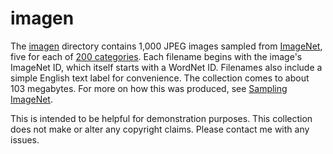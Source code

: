 # imagen

The [imagen](imagen) directory contains 1,000 JPEG images sampled from [ImageNet](http://image-net.org/), five for each of [200 categories](http://image-net.org/challenges/LSVRC/2017/browse-det-synsets). Each filename begins with the image's ImageNet ID, which itself starts with a WordNet ID. Filenames also include a simple English text label for convenience. The collection comes to about 103 megabytes. For more on how this was produced, see [Sampling ImageNet](http://planspace.org/20170430-sampling_imagenet/).

This is intended to be helpful for demonstration purposes. This collection does not make or alter any copyright claims. Please contact me with any issues.
